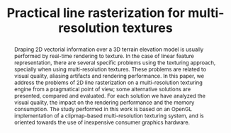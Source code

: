 ---
layout: publication
code: 2014-STAG-line_rasterization
title: "Practical line rasterization for multi-resolution textures"
authors: Javier Taibo, Alberto Jaspe-Villanueva, Antonio Seoane, Marco Agus, and Luis Hernandez
year: 2014
type: Conference Paper
conference: Smart Tools and Applications for Graphics, STAG'14
abstract: "Draping 2D vectorial information over a 3D terrain elevation model is usually performed by real-time rendering to texture. In the case of linear feature representation, there are several specific problems using the texturing approach, specially when using multi-resolution textures. These problems are related to visual quality, aliasing artifacts and rendering performance. In this paper, we address the problems of 2D line rasterization on a multi-resolution texturing engine from a pragmatical point of view; some alternative solutions are presented, compared and evaluated. For each solution we have analyzed the visual quality, the impact on the rendering performance and the memory consumption. The study performed in this work is based on an OpenGL implementation of a clipmap-based multi-resolution texturing system, and is oriented towards the use of inexpensive consumer graphics hardware."
projects: 
 - Terrain rendering
doi: 10.2312/stag.20141234
links:
 - {name: CRS4 Website, url: http://vic.crs4.it/vic/cgi-bin/bib-page.cgi?id=%27Taibo:2014:PLR%27}
bibtex: "@inproceedings{Taibo:2014:PLR,\n
    author = {Javier Taibo and Alberto Jaspe-Villanueva and Antonio Seoane and Marco Agus and Luis Hernandez},\n
    title = {Practical line rasterization for multi-resolution textures},\n
    booktitle = {Proc. Smart Tools and Apps for Graphics (STAG)},\n
    pages = {9--18},\n
    month = {September},\n
    year = {2014},\n
    url = {http://vic.crs4.it/vic/cgi-bin/bib-page.cgi?id='Taibo:2014:PLR'},\n
}" 

---